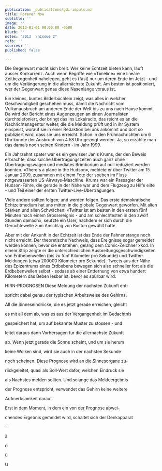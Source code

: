 ```yaml
---
publication: _publications/gdi-impuls.md
title: Forever Now
subtitle: ''
image: ''
date: 2013-01-01 00:00:00 -0500
blurb: ''
notes: "2013  \nIssue 2"
refs: ''
sources: ''
published: false

---
```

Die Gegenwart macht sich breit. Wer keine Echtzeit bieten kann, läuft ausser Konkurrenz. Auch wenn Begriffe wie «Timeline» eine lineare Zeitbezogenheit nahelegen, geht es (fast) nur um deren Ende im Jetzt - und um die Verlängerung in die allernächste Zukunft. Am besten ist positioniert, wer der Gegenwart genau diese Nasenlänge voraus ist.

Ein kleines, buntes Bilderbüchlein zeigt, was alles in welcher Geschwindigkeit geschehen muss, damit die Nachricht vom Vulkanausbruch am anderen Ende der Welt bis zu uns nach Hause kommt. Da wird der Bericht eines Augenzeugen an einen Journalisten durchtelefoniert, der bringt das ins Lokalradio, das reicht es an die Nachrichtenagentur weiter, die die Meldung prüft und in ihr System einspeist, worauf sie in einer Redaktion bei uns ankommt und dort so publiziert wird, dass sie uns erreicht. Schon in den Frühnachrichten um 6 Uhr konnte der Ausbruch von 4.58 Uhr gezeigt werden. Ja, so erzählte man das damals noch seinen Kindern - im Jahr 1999.

Ein Jahrzehnt spater war es ein gewisser Janis Krums, der den Beweis erbrachte, dass solche Übertragungszeiten auch ganz ohne Übertragungswagen und mediates Brimborium auf null reduziert werden konnten. «There's a plane in the Hudson», meldete er über Twitter am 15. Januar 2009, zusammen mit einem Foto der soeben im Fluss notgewasserten US-Airways-Maschine. Krums war ein Passagier der Hudson-Fähre, die gerade in der Nähe war und dem Flugzeug zu Hilfe eilte - und Teil einer der ersten Twitter-Live-Übertragungen.

Viele andere sollten folgen; und werden folgen. Das erste demokratische Echtzeitmedium hat uns mitten in die globale Gegenwart geworfen. Mit alien Stärken und allen Schwächen: «Twitter ist am besten in den ersten fünf Minuten nach einem Grossereignis - und am schlechtesten in den zwölf Stunden damach», seufzte ein User, nachdem er sich durch die Gerüchtewelle zum Anschlag von Boston gewühlt hatte.

Aber mit der Ankunft in der Echtzeit ist das Ende der Fahnenstange noch nicht erreicht. Der theoretische Nachweis, dass Ereignisse sogar gemeldet werden können, bevor sie entstehen, gelang dem Comic-Zeichner xkcd. In einem Strip zeigte er die unterschiedlichen Ausbreitungsgeschwindigkeiten von Erdbebenwellen (bis zu fünf Kilometer pro Sekunde) und Twitter-Meldungen (etwa 200000 Kilometer pro Sekunde). Tweets aus der Nähe des Epizentrums eines Erdbebens bewegen sich also schneller fort als die Erdbebenwellen selbst - sodass ab einer Entfernung von etwa hundert Kilometern das Beben lesbar ist, bevor es spürbar wird.

HIRN-PROGNOSEN Diese Meldung der nachsten Zukunft ent-

spricht dabei genau der typischen Arbeitsweise des Gehirns.

All die Sinneseindriicke, die es jetzt gerade erreichen, gleicht

es mit all dem ab, was es aus der Vergangenheit im Gedachtnis

gespeichert hat, um auf bekannte Muster zu stossen - und

leitet daraus dann Vorhersagen fur die allernachste Zukunft

ab. Wenn jetzt gerade die Sonne scheint, und um sie herum

keine Wolken sind, wird sie auch in der nachsten Sekunde

noch scheinen. Diese Prognose wird an die Sinnesorgane zu-

riickgeleitet, quasi als Soll-Wert dafor, welchen Eindruck sie

als Nachstes melden sollten. Und solange das Meldeergebnis

der Prognose entspricht, verwendet das Gehirn keine weitere

Aufmerksamkeit darauf.

Erst in dem Moment, in dem ein von der Prognose abwei-

chendes Ergebnis gemeldet wird, schaltet sich der Denkapparat

\--

ä

ö

ü

Ü